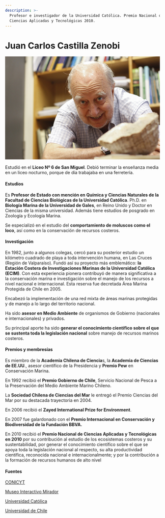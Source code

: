 ```yaml
---
description: >-
  Profesor e investigador de la Universidad Católica. Premio Nacional de
  Ciencias Aplicadas y Tecnológicas 2010.
---
```


# Juan Carlos Castilla Zenobi

![Juan Carlos Castilla Zenobi. Foto: Banco de Im&#xE1;genes UC.](../../.gitbook/assets/juan-carlos-castilla-zenobi.jpg)

Estudió en el **Liceo Nº 6 de San Miguel**. Debió terminar la enseñanza media en un liceo nocturno, porque de día trabajaba en una ferretería.

#### Estudios

Es **Profesor de Estado con mención en Química y Ciencias Naturales de la Facultad de Ciencias Biológicas de la Universidad Católica**. Ph.D. en **Biología Marina de la Universidad de Gales**, en Reino Unido y Doctor en Ciencias de la misma universidad. Además tiene estudios de posgrado en Zoología y Ecología Marina.

Se especializó en el estudio del **comportamiento de moluscos como el loco**, así como en la conservación de recursos costeros.

#### Investigación

En 1982, junto a algunos colegas, cercó para su posterior estudio un kilómetro cuadrado de playa a toda intervención humana, en Las Cruces \(Región de Valparaíso\). Fundó así su proyecto más emblemático: **la Estación Costera de Investigaciones Marinas de la Universidad Católica \(ECIM\)**.  Con esta experiencia pionera contribuyó de manera significativa a la conservación marina e investigación sobre el manejo de los recursos a nivel nacional e internacional. Esta reserva fue decretada Área Marina Protegida de Chile en 2005.

Encabezó la implementación de una red mixta de áreas marinas protegidas y de manejo a lo largo del territorio nacional.

Ha sido **asesor en Medio Ambiente** de organismos de Gobierno \(nacionales e internacionales\) y privados. 

Su principal aporte ha sido **generar el conocimiento científico sobre el que se sustenta toda la legislación nacional** sobre manejo de recursos marinos costeros.

#### Premios y membresías

Es miembro de la **Academia Chilena de Ciencia**s, la **Academia de Ciencias de EE.UU**., asesor científico de la Presidencia y **Premio Pew** en Conservación Marina.

En 1992 recibió el **Premio Gobierno de Chile**, Servicio Nacional de Pesca a la Preservación del Medio Ambiente Marino Chileno.

La **Sociedad Chilena de Ciencias del Mar** le entregó el Premio Ciencias del Mar por su destacada trayectoria en 2004.

En 2006 recibió el **Zayed International Prize for Environment**.

En 2007 fue galardonado con el **Premio Internacional en Conservación y Biodiversidad de la Fundación BBVA.**  

En 2010 recibió el **Premio Nacional de Ciencias Aplicadas y Tecnológicas en 2010** por su contribución al estudio de los ecosistemas costeros y su sustentabilidad, por generar el conocimiento científico sobre el que se apoya toda la legislación nacional al respecto, su alta productividad científica, reconocida nacional e internacionalmente; y por la contribución a la formación de recursos humanos de alto nivel

#### Fuentes

[CONICYT](https://www.conicyt.cl/blog/2010/10/18/juan-carlos-castilla-y-como-la-investigacion-puede-inspirar-a-la-ley-2/)

[Museo Interactivo Mirador](https://www.mim.cl/index.php/pnc-36)

[Universidad Católica](https://www.uc.cl/es/la-universidad/premios-nacionales/7429-juan-carlos-castilla-zenobi-1940)

[Universidad de Chile](http://www.uchile.cl/noticias/65221/jc-castilla-conocimiento-para-alimentar-la-toma-de-decisiones)



